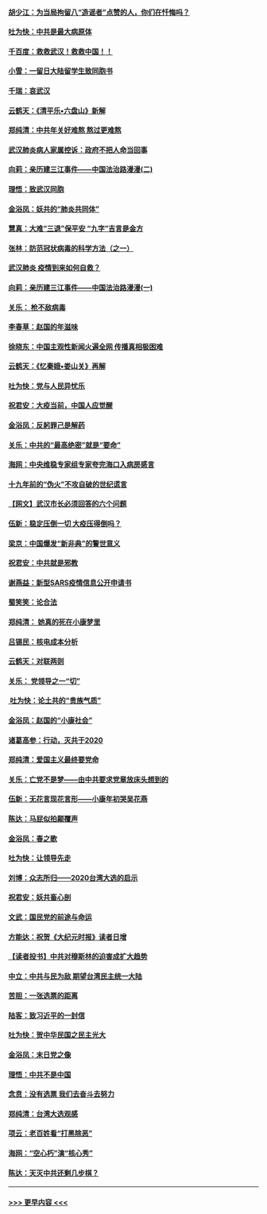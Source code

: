 #### [胡少江：为当局拘留八“造谣者”点赞的人，你们在忏悔吗？](../pages/nsc993/n11836801.md?t=02011631) 
#### [吐为快：中共是最大病原体](../pages/nsc993/n11836748.md?t=02011631) 
#### [千百度：救救武汉！救救中国！！](../pages/nsc993/n11836145.md?t=02011631) 
#### [小雪：一留日大陆留学生致同胞书](../pages/nsc993/n11834624.md?t=02011631) 
#### [千瑞：哀武汉](../pages/nsc993/n11833647.md?t=02011631) 
#### [云鹤天：《清平乐▪六盘山》新解](../pages/nsc993/n11833611.md?t=02011631) 
#### [郑纯清：中共年关好难熬 熬过更难熬](../pages/nsc993/n11833489.md?t=02011631) 
#### [武汉肺炎病人家属控诉：政府不把人命当回事](../pages/nsc993/n11833205.md?t=02011631) 
#### [向莉：亲历建三江事件——中国法治路漫漫(二)](../pages/nsc993/n11829102.md?t=02011631) 
#### [理悟：致武汉同胞](../pages/nsc993/n11831522.md?t=02011631) 
#### [金浴凤：妖共的“肺炎共同体”](../pages/nsc993/n11829448.md?t=02011631) 
#### [慧真：大难“三退”保平安 “九字”吉言是金方](../pages/nsc993/n11829501.md?t=02011631) 
#### [张林：防范冠状病毒的科学方法（之一）](../pages/nsc993/n11828618.md?t=02011631) 
#### [武汉肺炎 疫情到来如何自救？](../pages/nsc993/n11827632.md?t=02011631) 
#### [向莉：亲历建三江事件——中国法治路漫漫(一)](../pages/nsc993/n11827190.md?t=02011631) 
#### [关乐： 枪不敌病毒](../pages/nsc993/n11826746.md?t=02011631) 
#### [李春草：赵国的年滋味](../pages/nsc993/n11826321.md?t=02011631) 
#### [徐晓东：中国主观性新闻火遍全网 传播真相极困难](../pages/nsc993/n11826508.md?t=02011631) 
#### [云鹤天：《忆秦娥▪娄山关》再解](../pages/nsc993/n11824682.md?t=02011631) 
#### [吐为快：党与人民异忧乐](../pages/nsc993/n11824660.md?t=02011631) 
#### [祝君安：大疫当前，中国人应觉醒](../pages/nsc993/n11821946.md?t=02011631) 
#### [金浴凤：反躬罪己是解药](../pages/nsc993/n11820280.md?t=02011631) 
#### [关乐：中共的“最高绝密”就是“要命”](../pages/nsc993/n11816946.md?t=02011631) 
#### [海网：中央维稳专家组专家夸完海口入病房感言](../pages/nsc993/n11815138.md?t=02011631) 
#### [十九年前的“伪火”不攻自破的世纪谎言](../pages/nsc993/n11813238.md?t=02011631) 
#### [【网文】武汉市长必须回答的六个问题](../pages/nsc993/n11813848.md?t=02011631) 
#### [伍新：稳定压倒一切 大疫压得倒吗？](../pages/nsc993/n11812634.md?t=02011631) 
#### [梁京：中国爆发“新非典”的警世意义](../pages/nsc993/n11812554.md?t=02011631) 
#### [祝君安：中共就是邪教](../pages/nsc993/n11812431.md?t=02011631) 
#### [谢燕益：新型SARS疫情信息公开申请书](../pages/nsc993/n11808840.md?t=02011631) 
#### [蜀笑笑：论合法](../pages/nsc993/n11808064.md?t=02011631) 
#### [郑纯清： 她真的死在小康梦里](../pages/nsc993/n11806623.md?t=02011631) 
#### [吕锡民：核电成本分析](../pages/nsc993/n11806284.md?t=02011631) 
#### [云鹤天：对联两则](../pages/nsc993/n11805957.md?t=02011631) 
#### [关乐： 党领导之一“切”](../pages/nsc993/n11804505.md?t=02011631) 
#### [ 吐为快：论土共的“贵族气质”](../pages/nsc993/n11804490.md?t=02011631) 
#### [金浴凤：赵国的“小康社会”](../pages/nsc993/n11804452.md?t=02011631) 
#### [诸葛高参：行动，灭共于2020](../pages/nsc993/n11804120.md?t=02011631) 
#### [郑纯清：爱国主义最终要党命](../pages/nsc993/n11802197.md?t=02011631) 
#### [关乐：亡党不是梦——由中共要求党章放床头想到的](../pages/nsc993/n11802156.md?t=02011631) 
#### [伍新：无花言现花言形——小康年初哭吴花燕](../pages/nsc993/n11800044.md?t=02011631) 
#### [陈达：马屁似拍颠覆声](../pages/nsc993/n11800010.md?t=02011631) 
#### [金浴凤：春之歌](../pages/nsc993/n11797687.md?t=02011631) 
#### [吐为快：让领导先走](../pages/nsc993/n11797512.md?t=02011631) 
#### [刘博：众志所归——2020台湾大选的启示](../pages/nsc993/n11796878.md?t=02011631) 
#### [祝君安：妖共畜心剖](../pages/nsc993/n11794273.md?t=02011631) 
#### [文武：国民党的前途与命运](../pages/nsc993/n11794198.md?t=02011631) 
#### [方能达：祝贺《大纪元时报》读者日增](../pages/nsc993/n11793807.md?t=02011631) 
#### [【读者投书】中共对穆斯林的迫害成扩大趋势](../pages/nsc993/n11791371.md?t=02011631) 
#### [中立：中共与民为敌 期望台湾民主统一大陆](../pages/nsc993/n11790392.md?t=02011631) 
#### [苦胆：一张选票的距离](../pages/nsc993/n11788914.md?t=02011631) 
#### [陆客：致习近平的一封信](../pages/nsc993/n11788867.md?t=02011631) 
#### [吐为快：贺中华民国之民主光大](../pages/nsc993/n11788618.md?t=02011631) 
#### [金浴凤：末日党之像](../pages/nsc993/n11787475.md?t=02011631) 
#### [理悟：中共不是中国](../pages/nsc993/n11787463.md?t=02011631) 
#### [念贲：没有选票  我们去奋斗去努力](../pages/nsc993/n11787398.md?t=02011631) 
#### [郑纯清：台湾大选观感](../pages/nsc993/n11786210.md?t=02011631) 
#### [项云：老百姓看“打黑除恶”](../pages/nsc993/n11785398.md?t=02011631) 
#### [海网：“空心朽”演“核心秀”](../pages/nsc993/n11783874.md?t=02011631) 
#### [陈达：天灭中共还剩几步棋？](../pages/nsc993/n11783719.md?t=02011631) 

----
#### [ >>> 更早内容 <<< ](../indexes/nsc993-earlier.md)

